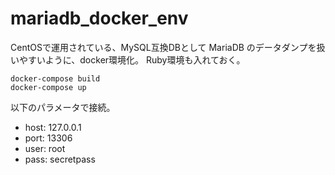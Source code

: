 # mariadb_docker_env

CentOSで運用されている、MySQL互換DBとして MariaDB のデータダンプを扱いやすいように、docker環境化。
Ruby環境も入れておく。

```shell
docker-compose build
docker-compose up
```

以下のパラメータで接続。

+ host: 127.0.0.1
+ port: 13306
+ user: root
+ pass: secretpass
